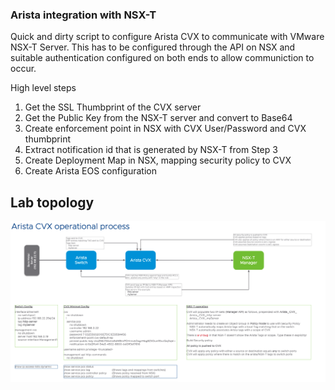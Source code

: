 ### Arista integration with NSX-T 

Quick and dirty script to configure Arista CVX to communicate with VMware NSX-T Server. This has to be configured through the API on NSX and suitable authentication configured on both ends to allow communiction to occur. 

High level steps

1) Get the SSL Thumbprint of the CVX server
2) Get the Public Key from the NSX-T server and convert to Base64 
3) Create enforcement point in NSX with CVX User/Password and CVX thumbprint
4) Extract notification id that is generated by NSX-T from Step 3 
5) Create Deployment Map in NSX, mapping security policy to CVX
6) Create Arista EOS configuration 

## Lab topology
![Screenshot](diagrams/AristaNSXIntegrationFlow.png)
